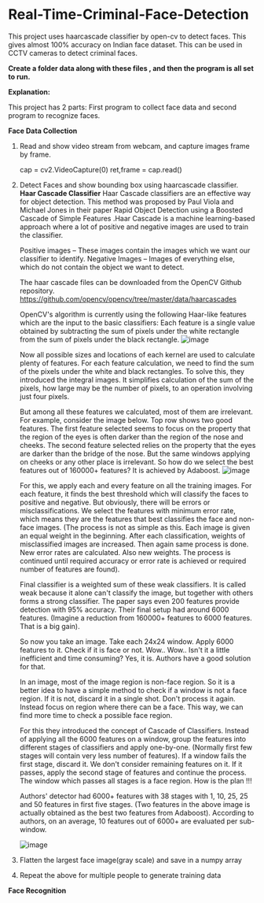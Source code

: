 # Real-Time-Criminal-Face-Detection
This project uses haarcascade classifier by open-cv to detect faces. This gives almost 100% accuracy on Indian face dataset. This can be used in CCTV cameras to detect criminal faces.


**Create a folder data along with these files , and then the program is all set to run.**

**Explanation:**
 
This project has 2 parts: First program to collect face data and second program to recognize faces.

**Face Data Collection**

 1. Read and show video stream from webcam, and capture images frame by frame.
    
    cap = cv2.VideoCapture(0)
    ret,frame = cap.read()
    
 2. Detect Faces and show bounding box using haarcascade classifier.
    **Haar Cascade Classifier**
    Haar Cascade classifiers are an effective way for object detection. This method was proposed by Paul Viola and Michael Jones in their paper Rapid Object Detection using a 
    Boosted Cascade of Simple Features .Haar Cascade is a machine learning-based approach where a lot of positive and negative images are used to train the classifier. 
 

    Positive images – These images contain the images which we want our classifier to identify.
    Negative Images – Images of everything else, which do not contain the object we want to detect.
    
    The haar cascade files can be downloaded from the OpenCV Github repository.
    https://github.com/opencv/opencv/tree/master/data/haarcascades
    
    OpenCV's algorithm is currently using the following Haar-like features which are the input to the basic classifiers:
    Each feature is a single value obtained by subtracting the sum of pixels under the white rectangle from the sum of pixels under the black rectangle.
    ![image](https://user-images.githubusercontent.com/43380724/125499747-4a35934a-2ec9-472a-896e-993d23e592e8.png)
    
    Now all possible sizes and locations of each kernel are used to calculate plenty of features. For each feature calculation, we need to find the sum of the pixels under the
    white and black rectangles. To solve this, they introduced the integral images. It simplifies calculation of the sum of the pixels, how large may be the number of pixels, to
    an operation involving just four pixels.

    But among all these features we calculated, most of them are irrelevant. For example, consider the image below. Top row shows two good features. The first feature selected       seems to focus on the property that the region of the eyes is often darker than the region of the nose and cheeks. The second feature selected relies on the property that       the eyes are darker than the bridge of the nose. But the same windows applying on cheeks or any other place is irrelevant. So how do we select the best features out of           160000+ features? It is achieved by Adaboost.
    ![image](https://user-images.githubusercontent.com/43380724/125500220-708b3cbb-5074-4114-beff-e020af5f4cf8.png)


    For this, we apply each and every feature on all the training images. For each feature, it finds the best threshold which will classify the faces to positive and negative.       But obviously, there will be errors or misclassifications. We select the features with minimum error rate, which means they are the features that best classifies the face       and non-face images. (The process is not as simple as this. Each image is given an equal weight in the beginning. After each classification, weights of misclassified images     are increased. Then again same process is done. New error rates are calculated. Also new weights. The process is continued until required accuracy or error rate is achieved     or required number of features are found).

    Final classifier is a weighted sum of these weak classifiers. It is called weak because it alone can't classify the image, but together with others forms a strong               classifier. The paper says even 200 features provide detection with 95% accuracy. Their final setup had around 6000 features. (Imagine a reduction from 160000+ features to       6000 features. That is a big gain).

    So now you take an image. Take each 24x24 window. Apply 6000 features to it. Check if it is face or not. Wow.. Wow.. Isn't it a little inefficient and time consuming? Yes,       it is. Authors have a good solution for that.
    
    In an image, most of the image region is non-face region. So it is a better idea to have a simple method to check if a window is not a face region. If it is not, discard it     in a single shot. Don't process it again. Instead focus on region where there can be a face. This way, we can find more time to check a possible face region.

    For this they introduced the concept of Cascade of Classifiers. Instead of applying all the 6000 features on a window, group the features into different stages of               classifiers and apply one-by-one. (Normally first few stages will contain very less number of features). If a window fails the first stage, discard it. We don't consider         remaining features on it. If it passes, apply the second stage of features and continue the process. The window which passes all stages is a face region. How is the plan !!!

    Authors' detector had 6000+ features with 38 stages with 1, 10, 25, 25 and 50 features in first five stages. (Two features in the above image is actually obtained as the         best two features from Adaboost). According to authors, on an average, 10 features out of 6000+ are evaluated per sub-window.
    
    ![image](https://user-images.githubusercontent.com/43380724/125500468-4b9e215d-6490-42d5-907b-b034bd5b1e74.png)

    
 3. Flatten the largest face image(gray scale) and save in a numpy array
 
 4. Repeat the above for multiple people to generate training data

**Face Recognition**

